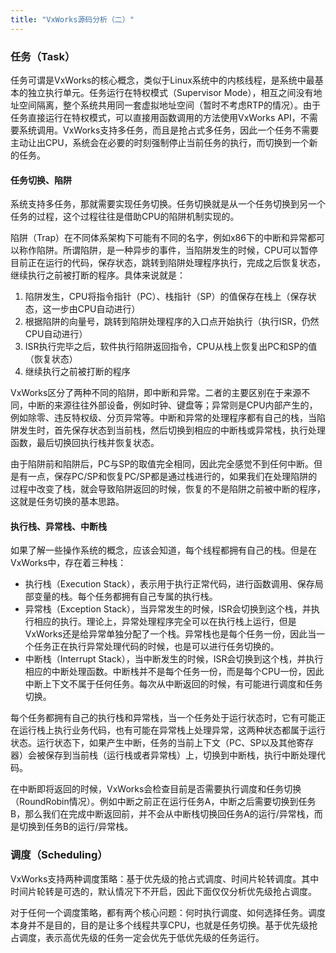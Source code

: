 ```yaml
---
title: "VxWorks源码分析（二）"
---
```


### 任务（Task）

任务可谓是VxWorks的核心概念，类似于Linux系统中的内核线程，是系统中最基本的独立执行单元。任务运行在特权模式（Supervisor Mode），相互之间没有地址空间隔离，整个系统共用同一套虚拟地址空间（暂时不考虑RTP的情况）。由于任务直接运行在特权模式，可以直接用函数调用的方法使用VxWorks API，不需要系统调用。VxWorks支持多任务，而且是抢占式多任务，因此一个任务不需要主动让出CPU，系统会在必要的时刻强制停止当前任务的执行，而切换到一个新的任务。

#### 任务切换、陷阱

系统支持多任务，那就需要实现任务切换。任务切换就是从一个任务切换到另一个任务的过程，这个过程往往是借助CPU的陷阱机制实现的。

陷阱（Trap）在不同体系架构下可能有不同的名字，例如x86下的中断和异常都可以称作陷阱。所谓陷阱，是一种异步的事件，当陷阱发生的时候，CPU可以暂停目前正在运行的代码，保存状态，跳转到陷阱处理程序执行，完成之后恢复状态，继续执行之前被打断的程序。具体来说就是：

1. 陷阱发生，CPU将指令指针（PC）、栈指针（SP）的值保存在栈上（保存状态，这一步由CPU自动进行）
2. 根据陷阱的向量号，跳转到陷阱处理程序的入口点开始执行（执行ISR，仍然CPU自动进行）
3. ISR执行完毕之后，软件执行陷阱返回指令，CPU从栈上恢复出PC和SP的值（恢复状态）
4. 继续执行之前被打断的程序

VxWorks区分了两种不同的陷阱，即中断和异常。二者的主要区别在于来源不同，中断的来源往往外部设备，例如时钟、键盘等；异常则是CPU内部产生的，例如除零、违反特权级、分页异常等。中断和异常的处理程序都有自己的栈，当陷阱发生时，首先保存状态到当前栈，然后切换到相应的中断栈或异常栈，执行处理函数，最后切换回执行栈并恢复状态。

由于陷阱前和陷阱后，PC与SP的取值完全相同，因此完全感觉不到任何中断。但是有一点，保存PC/SP和恢复PC/SP都是通过栈进行的，如果我们在处理陷阱的过程中改变了栈，就会导致陷阱返回的时候，恢复的不是陷阱之前被中断的程序，这就是任务切换的基本思路。

#### 执行栈、异常栈、中断栈

如果了解一些操作系统的概念，应该会知道，每个线程都拥有自己的栈。但是在VxWorks中，存在着三种栈：

- 执行栈（Execution Stack），表示用于执行正常代码，进行函数调用、保存局部变量的栈。每个任务都拥有自己专属的执行栈。
- 异常栈（Exception Stack），当异常发生的时候，ISR会切换到这个栈，并执行相应的执行。理论上，异常处理程序完全可以在执行栈上运行，但是 VxWorks还是给异常单独分配了一个栈。异常栈也是每个任务一份，因此当一个任务正在执行异常处理代码的时候，也是可以进行任务切换的。
- 中断栈（Interrupt Stack），当中断发生的时候，ISR会切换到这个栈，并执行相应的中断处理函数。中断栈并不是每个任务一份，而是每个CPU一份，因此中断上下文不属于任何任务。每次从中断返回的时候，有可能进行调度和任务切换。

每个任务都拥有自己的执行栈和异常栈，当一个任务处于运行状态时，它有可能正在运行栈上执行业务代码，也有可能在异常栈上处理异常，这两种状态都属于运行状态。运行状态下，如果产生中断，任务的当前上下文（PC、SP以及其他寄存器）会被保存到当前栈（运行栈或者异常栈）上，切换到中断栈，执行中断处理代码。

在中断即将返回的时候，VxWorks会检查目前是否需要执行调度和任务切换（RoundRobin情况）。例如中断之前正在运行任务A，中断之后需要切换到任务B，那么我们在完成中断返回前，并不会从中断栈切换回任务A的运行/异常栈，而是切换到任务B的运行/异常栈。

### 调度（Scheduling）

VxWorks支持两种调度策略：基于优先级的抢占式调度、时间片轮转调度。其中时间片轮转是可选的，默认情况下不开启，因此下面仅仅分析优先级抢占调度。

对于任何一个调度策略，都有两个核心问题：何时执行调度、如何选择任务。调度本身并不是目的，目的是让多个线程共享CPU，也就是任务切换。基于优先级抢占调度，表示高优先级的任务一定会优先于低优先级的任务运行。
